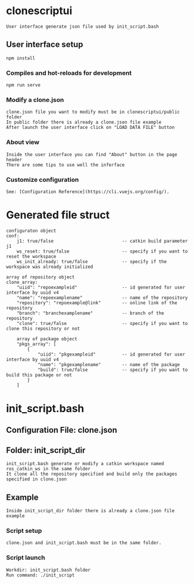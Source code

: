 # clonescriptui 
```
User interface generate json file used by init_script.bash
```
## User interface setup
```
npm install
```
### Compiles and hot-reloads for development
```
npm run serve
```
### Modify a clone.json
```
clone.json file you want to modify must be in clonescriptui/public folder
In public folder there is already a clone.json file example
After launch the user interface click on "LOAD DATA FILE" button
```
### About view
```
Inside the user interface you can find "About" button in the page header
There are some tips to use well the inferface
```
### Customize configuration
```
See: [Configuration Reference](https://cli.vuejs.org/config/).
```

# Generated file struct
```
configuraton object
conf:
    j1: true/false                          -- catkin build parameter j1
    ws_reset: true/false                    -- specify if you want to reset the workspace
    ws_init_already: true/false             -- specify if the workspace was already initialized

array of repository object
clone_array:
    "uiid": "repoexampleid"                 -- id generated for user interface by uuid v4
    "name": "repoexamplename"               -- name of the repository    
    "repository": "repoexample@link"        -- online link of the repository
    "branch": "branchexamplename"           -- branch of the repository
    "clone": true/false                     -- specify if you want to clone this repository or not

    array of package object
    "pkgs_array": [
        {       
            "uiid": "pkgexampleid"          -- id generated for user interface by uuid v4       
            "name": "pkgexamplename"        -- name of the package
            "build": true/false             -- specify if you want to build this package or not
        }
    ]
```

# init_script.bash

## Configuration File: clone.json
## Folder: init_script_dir
```
init_script.bash generate or modify a catkin workspace named ros_catkin_ws in the same folder
It clone all the repository specified and build only the packages specified in clone.json
```
## Example
```
Inside init_script_dir folder there is already a clone.json file example
```
### Script setup
```
clone.json and init_script.bash must be in the same folder.
```
### Script launch
```
Workdir: init_script.bash folder
Run command: ./init_script
```